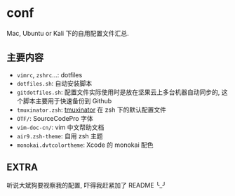 # conf
Mac, Ubuntu or Kali 下的自用配置文件汇总.

## 主要内容
- `vimrc`, `zshrc`...: dotfiles
- `dotfiles.sh`: 自动安装脚本
- `gitdotfiles.sh`: 配置文件实际使用时是放在坚果云上多台机器自动同步的, 这个脚本主要用于快速备份到 Github
- `tmuxinator.zsh`: [tmuxinator](https://github.com/tmuxinator/tmuxinator) 在 zsh 下的默认配置文件
- `OTF/`: SourceCodePro 字体
- `vim-doc-cn/`: vim 中文帮助文档
- `air9.zsh-theme`: 自用 zsh 主题
- `monokai.dvtcolortheme`: Xcode 的 monokai 配色

## EXTRA
听说大斌狗要视察我的配置, 吓得我赶紧加了 README ╰_╯

